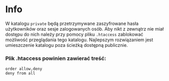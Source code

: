 # Info

W katalogu `private` będą przetrzymywane zaszyfrowane hasła użytkowników oraz sesje zalogowanych osób.
Aby nikt z zewnątrz nie miał dostępu do nich należy przy pomocy pliku `.htaccess` zablokować
możliwość przeglądania tego katalogu. Najlepszym rozwiązaniem jest umieszczenie katalogu poza ścieżką dostępną publicznie.


### Plik .htaccess powinien zawierać treść:

	order allow,deny
	deny from all
	
	
